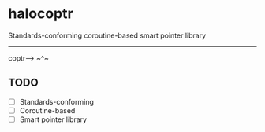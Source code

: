 # halocoptr
Standards-conforming coroutine-based smart pointer library

_______
 coptr-->
  ~^~

## TODO
- [ ] Standards-conforming
- [ ] Coroutine-based
- [ ] Smart pointer library
